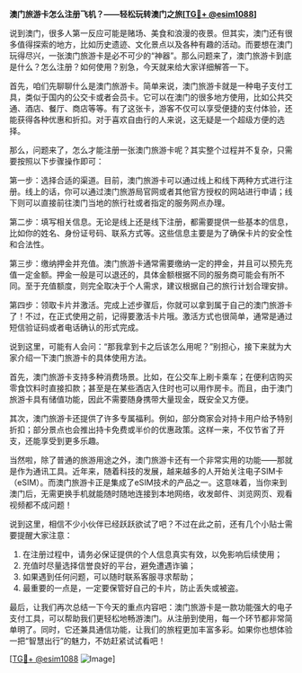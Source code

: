 **澳门旅游卡怎么注册飞机？——轻松玩转澳门之旅[[TG💪+ @esim1088](https://t.me/s/esim1088)]**

说到澳门，很多人第一反应可能是赌场、美食和浪漫的夜景。但其实，澳门还有很多值得探索的地方，比如历史遗迹、文化景点以及各种有趣的活动。而要想在澳门玩得尽兴，一张澳门旅游卡是必不可少的“神器”。那么问题来了，澳门旅游卡到底是什么？怎么注册？如何使用？别急，今天就来给大家详细解答一下。

首先，咱们先聊聊什么是澳门旅游卡。简单来说，澳门旅游卡就是一种电子支付工具，类似于国内的公交卡或者会员卡。它可以在澳门的很多地方使用，比如公共交通、酒店、餐厅、商店等等。有了这张卡，游客不仅可以享受便捷的支付体验，还能获得各种优惠和折扣。对于喜欢自由行的人来说，这无疑是一个超级方便的选择。

那么，问题来了，怎么才能注册一张澳门旅游卡呢？其实整个过程并不复杂，只需要按照以下步骤操作即可：

第一步：选择合适的渠道。目前，澳门旅游卡可以通过线上和线下两种方式进行注册。线上的话，你可以通过澳门旅游局官网或者其他官方授权的网站进行申请；线下则可以直接前往澳门当地的旅行社或者指定的服务网点办理。

第二步：填写相关信息。无论是线上还是线下注册，都需要提供一些基本的信息，比如你的姓名、身份证号码、联系方式等。这些信息主要是为了确保卡片的安全性和合法性。

第三步：缴纳押金并充值。澳门旅游卡通常需要缴纳一定的押金，并且可以预先充值一定金额。押金一般是可以退还的，具体金额根据不同的服务商可能会有所不同。至于充值额度，则完全取决于个人需求，建议根据自己的旅行计划合理安排。

第四步：领取卡片并激活。完成上述步骤后，你就可以拿到属于自己的澳门旅游卡了！不过，在正式使用之前，记得要激活卡片哦。激活方式也很简单，通常是通过短信验证码或者电话确认的形式完成。

说到这里，可能有人会问：“那我拿到卡之后该怎么用呢？”别担心，接下来就为大家介绍一下澳门旅游卡的具体使用方法。

首先，澳门旅游卡支持多种消费场景。比如，在公交车上刷卡乘车；在便利店购买零食饮料时直接扣款；甚至是在某些酒店入住时也可以用作房卡。而且，由于澳门旅游卡具有储值功能，因此不需要随身携带大量现金，既安全又方便。

其次，澳门旅游卡还提供了许多专属福利。例如，部分商家会对持卡用户给予特别折扣；部分景点也会推出持卡免费或半价的优惠政策。这样一来，不仅节省了开支，还能享受到更多乐趣。

当然啦，除了普通的旅游用途之外，澳门旅游卡还有一个非常实用的功能——那就是作为通讯工具。近年来，随着科技的发展，越来越多的人开始关注电子SIM卡（eSIM）。而澳门旅游卡正是集成了eSIM技术的产品之一。这意味着，当你来到澳门后，无需更换手机就能随时随地连接到本地网络，收发邮件、浏览网页、观看视频都不成问题！

说到这里，相信不少小伙伴已经跃跃欲试了吧？不过在此之前，还有几个小贴士需要提醒大家注意：

1. 在注册过程中，请务必保证提供的个人信息真实有效，以免影响后续使用；
2. 充值时尽量选择信誉良好的平台，避免遭遇诈骗；
3. 如果遇到任何问题，可以随时联系客服寻求帮助；
4. 最重要的一点是，一定要保管好自己的卡片，防止丢失或被盗。

最后，让我们再次总结一下今天的重点内容吧：澳门旅游卡是一款功能强大的电子支付工具，可以帮助我们更轻松地畅游澳门。从注册到使用，每一个环节都非常简单明了。同时，它还兼具通信功能，让我们的旅程更加丰富多彩。如果你也想体验一把“智慧出行”的魅力，不妨赶紧试试看吧！

[[TG💪+ @esim1088](https://t.me/s/esim1088) ![Image](https://i.postimg.cc/4NQfJmqS/Snipaste-2025-05-13-00-14-12.png)]